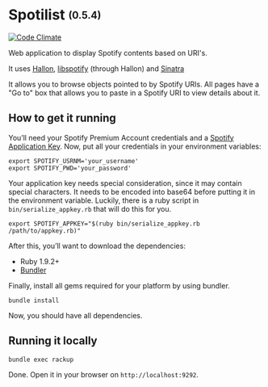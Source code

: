 Spotilist <sub><sup>(0.5.4)</sup></sub>
=========
[![Code Climate](https://codeclimate.com/github/deiga/Spotilist.png)](https://codeclimate.com/github/deiga/Spotilist)

Web application to display Spotify contents based on URI's.

It uses [Hallon](https://github.com/Burgestrand/Hallon), [libspotify](http://developer.spotify.com/en/libspotify/overview/) (through Hallon)
and [Sinatra](http://www.sinatrarb.com/)

It allows you to browse objects pointed to by Spotify URIs. All pages have a "Go to" box that allows you to paste in a Spotify URI to
view details about it.

## How to get it running
You’ll need your Spotify Premium Account credentials and a [Spotify Application Key](https://developer.spotify.com/technologies/libspotify/keys/).
Now, put all your credentials in your environment variables:

    export SPOTIFY_USRNM='your_username'
    export SPOTIFY_PWD='your_password'

Your application key needs special consideration, since it may contain special characters. It needs to
be encoded into base64 before putting it in the environment variable. Luckily, there is a ruby script
in `bin/serialize_appkey.rb` that will do this for you.

    export SPOTIFY_APPKEY="$(ruby bin/serialize_appkey.rb /path/to/appkey.rb)"

After this, you’ll want to download the dependencies:

- Ruby 1.9.2+
- [Bundler](http://gembundler.com/)

Finally, install all gems required for your platform by using bundler.

    bundle install

Now, you should have all dependencies.

## Running it locally

    bundle exec rackup

Done. Open it in your browser on `http://localhost:9292`.
